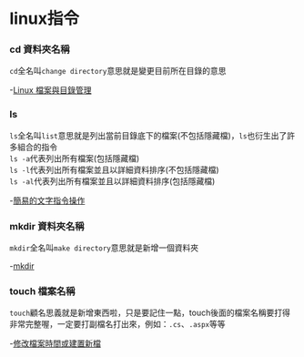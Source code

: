 # linux指令

### cd 資料夾名稱

`cd`全名叫`change directory`意思就是變更目前所在目錄的意思

-[Linux 檔案與目錄管理](http://linux.vbird.org/linux_basic/0220filemanager.php#cd)

### ls

`ls`全名叫`list`意思就是列出當前目錄底下的檔案(不包括隱藏檔)，`ls`也衍生出了許多組合的指令<br />
`ls -a`代表列出所有檔案(包括隱藏檔)<br />
`ls -l`代表列出所有檔案並且以詳細資料排序(不包括隱藏檔)<br />
`ls -al`代表列出所有檔案並且以詳細資料排序(包括隱藏檔)<br />

-[簡易的文字指令操作](http://linux.vbird.org/linux_basic_train/unit01.php#1.4)

### mkdir 資料夾名稱

`mkdir`全名叫`make directory`意思就是新增一個資料夾

-[mkdir](http://linux.vbird.org/linux_basic/0220filemanager.php#mkdir)

### touch 檔案名稱

`touch`顧名思義就是新增東西啦，只是要記住一點，touch後面的檔案名稱要打得非常完整喔，一定要打副檔名打出來，例如：`.cs`、`.aspx`等等

-[修改檔案時間或建置新檔](http://linux.vbird.org/linux_basic/0220filemanager.php#touch)
